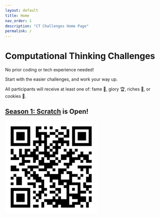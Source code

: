 ```yaml
---
layout: default
title: Home
nav_order: 1
description: "CT Challenges Home Page"
permalink: /
---
```


# Computational Thinking Challenges

No prior coding or tech experience needed!

Start with the easier challenges, and work your way up.

All participants will receive at least one of: fame :rocket:, glory :trophy:, riches :gem:, or cookies :cookie:.

## [Season 1: Scratch](/docs/season1/index) is Open!

<img src="/assets/ct_challenge_qr.png" width="300px" alt="link to this page">
